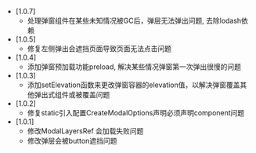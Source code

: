 - [1.0.7]
  - 处理弹窗组件在某些未知情况被GC后，弹层无法弹出问题, 去除lodash依赖
- [1.0.5]
  - 修复左侧弹出会遮挡页面导致页面无法点击问题
- [1.0.4]
  - 添加弹窗预加载功能preload, 解决某些情况弹窗第一次弹出很慢的问题
- [1.0.3]
  - 添加setElevation函数来更改弹窗容器的elevation值，以解决弹窗覆盖其他弹出式组件或被覆盖问题
- [1.0.2]
  - 修复static引入配置CreateModalOptions声明必须声明component问题 
- [1.0.1]
  - 修改ModalLayersRef 会加载失败问题
  - 修改弹层会被button遮挡问题
